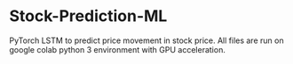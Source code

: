 # Stock-Prediction-ML
PyTorch LSTM to predict price movement in stock price. 
All files are run on google colab python 3 environment with GPU acceleration.
